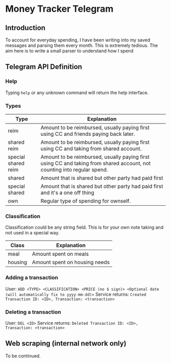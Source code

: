 # Money Tracker Telegram

## Introduction

To account for everyday spending, I have been writing into my saved messages and parsing them every month. This is extremely tedious. The aim here is to write a small parser to understand how I spend

## Telegram API Definition

### Help

Typing `help` or any unknown command will return the help interface.

### Types

Type | Explanation
-----|------------
reim | Amount to be reimbursed, usually paying first using CC and friends paying back later.
shared reim | Amount to be reimbursed, usually paying first using CC and taking from shared account.
special shared reim | Amount to be reimbursed, usually paying first using CC and taking from shared account, not counting into regular spend.
shared | Amount that is shared but other party had paid first
special shared | Amount that is shared but other party had paid first and it's a one off thing
own | Regular type of spending for ownself.

### Classification

Classification could be any string field. This is for your own note taking and not used in a special way.

Class | Explanation
------|------------
meal | Amount spent on meals
housing | Amount spent on housing needs

### Adding a transaction

User: `ADD <TYPE> <CLASSIFICATION> <PRICE (no $ sign)> <Optional date (will automatically fix to yyyy-mm-dd)>`
Service returns: `Created Transaction ID: <ID>, Transaction: <transaction>`

### Deleting a transaction

User: `DEL <ID>`
Service returns: `Deleted Transaction ID: <ID>, Transaction: <transaction>`

## Web scraping (internal network only)

To be continued.
